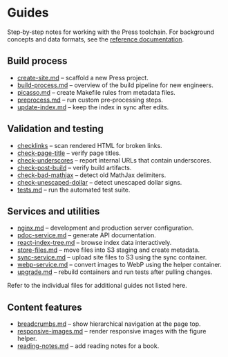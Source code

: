 # Guides

Step‑by‑step notes for working with the Press toolchain. For background
concepts and data formats, see the
[reference documentation](../reference/README.md).

## Build process
- [create-site.md](create-site.md) – scaffold a new Press project.
- [build-process.md](build-process.md) – overview of the build pipeline for new engineers.
- [picasso.md](picasso.md) – create Makefile rules from metadata files.
- [preprocess.md](preprocess.md) – run custom pre‑processing steps.
- [update-index.md](update-index.md) – keep the index in sync after edits.

## Validation and testing
- [checklinks](../pie/check/checklinks.md) – scan rendered HTML for
  broken links.
- [check-page-title](../pie/check/check-page-title.md) – verify page
  titles.
- [check-underscores](../pie/check/check-underscores.md) – report
  internal URLs that contain underscores.
- [check-post-build](../pie/check/check-post-build.md) – verify build
  artifacts.
- [check-bad-mathjax](../pie/check/check-bad-mathjax.md) – detect old
  MathJax delimiters.
- [check-unescaped-dollar](../pie/check/check-unescaped-dollar.md) – detect
  unescaped dollar signs.
- [tests.md](tests.md) – run the automated test suite.

## Services and utilities
- [nginx.md](nginx.md) – development and production server configuration.
- [pdoc-service.md](pdoc-service.md) – generate API documentation.
- [react-index-tree.md](react-index-tree.md) – browse index data interactively.
- [store-files.md](store-files.md) – move files into S3 staging and create metadata.
- [sync-service.md](sync-service.md) – upload site files to S3 using the sync container.
- [webp-service.md](webp-service.md) – convert images to WebP using the helper
  container.
- [upgrade.md](upgrade.md) – rebuild containers and run tests
  after pulling changes.

Refer to the individual files for additional guides not listed here.

## Content features
- [breadcrumbs.md](breadcrumbs.md) – show hierarchical navigation at the page top.
- [responsive-images.md](responsive-images.md) – render responsive images with the figure helper.
- [reading-notes.md](reading-notes.md) – add reading notes for a book.
